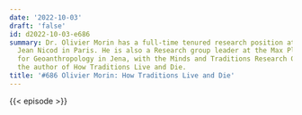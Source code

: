 ```yaml
---
date: '2022-10-03'
draft: 'false'
id: d2022-10-03-e686
summary: Dr. Olivier Morin has a full-time tenured research position at the Institut
  Jean Nicod in Paris. He is also a Research group leader at the Max Planck Institute
  for Geoanthropology in Jena, with the Minds and Traditions Research Group. He is
  the author of How Traditions Live and Die.
title: '#686 Olivier Morin: How Traditions Live and Die'
---
```

{{< episode >}}

